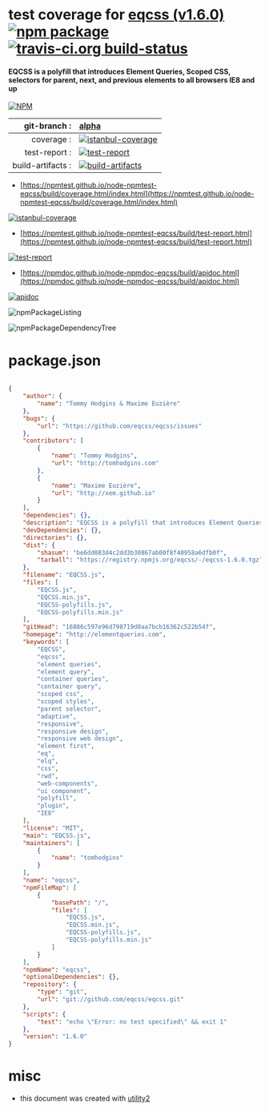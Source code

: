 # test coverage for  [eqcss (v1.6.0)](http://elementqueries.com)  [![npm package](https://img.shields.io/npm/v/npmtest-eqcss.svg?style=flat-square)](https://www.npmjs.org/package/npmtest-eqcss) [![travis-ci.org build-status](https://api.travis-ci.org/npmtest/node-npmtest-eqcss.svg)](https://travis-ci.org/npmtest/node-npmtest-eqcss)
#### EQCSS is a polyfill that introduces Element Queries, Scoped CSS, selectors for parent, next, and previous elements to all browsers IE8 and up

[![NPM](https://nodei.co/npm/eqcss.png?downloads=true&downloadRank=true&stars=true)](https://www.npmjs.com/package/eqcss)

| git-branch : | [alpha](https://github.com/npmtest/node-npmtest-eqcss/tree/alpha)|
|--:|:--|
| coverage : | [![istanbul-coverage](https://npmtest.github.io/node-npmtest-eqcss/build/coverage.badge.svg)](https://npmtest.github.io/node-npmtest-eqcss/build/coverage.html/index.html)|
| test-report : | [![test-report](https://npmtest.github.io/node-npmtest-eqcss/build/test-report.badge.svg)](https://npmtest.github.io/node-npmtest-eqcss/build/test-report.html)|
| build-artifacts : | [![build-artifacts](https://npmtest.github.io/node-npmtest-eqcss/glyphicons_144_folder_open.png)](https://github.com/npmtest/node-npmtest-eqcss/tree/gh-pages/build)|

- [https://npmtest.github.io/node-npmtest-eqcss/build/coverage.html/index.html](https://npmtest.github.io/node-npmtest-eqcss/build/coverage.html/index.html)

[![istanbul-coverage](https://npmtest.github.io/node-npmtest-eqcss/build/screenCapture.buildCi.browser.%252Ftmp%252Fbuild%252Fcoverage.lib.html.png)](https://npmtest.github.io/node-npmtest-eqcss/build/coverage.html/index.html)

- [https://npmtest.github.io/node-npmtest-eqcss/build/test-report.html](https://npmtest.github.io/node-npmtest-eqcss/build/test-report.html)

[![test-report](https://npmtest.github.io/node-npmtest-eqcss/build/screenCapture.buildCi.browser.%252Ftmp%252Fbuild%252Ftest-report.html.png)](https://npmtest.github.io/node-npmtest-eqcss/build/test-report.html)

- [https://npmdoc.github.io/node-npmdoc-eqcss/build/apidoc.html](https://npmdoc.github.io/node-npmdoc-eqcss/build/apidoc.html)

[![apidoc](https://npmdoc.github.io/node-npmdoc-eqcss/build/screenCapture.buildCi.browser.%252Ftmp%252Fbuild%252Fapidoc.html.png)](https://npmdoc.github.io/node-npmdoc-eqcss/build/apidoc.html)

![npmPackageListing](https://npmtest.github.io/node-npmtest-eqcss/build/screenCapture.npmPackageListing.svg)

![npmPackageDependencyTree](https://npmtest.github.io/node-npmtest-eqcss/build/screenCapture.npmPackageDependencyTree.svg)



# package.json

```json

{
    "author": {
        "name": "Tommy Hodgins & Maxime Euzière"
    },
    "bugs": {
        "url": "https://github.com/eqcss/eqcss/issues"
    },
    "contributors": [
        {
            "name": "Tommy Hodgins",
            "url": "http://tomhodgins.com"
        },
        {
            "name": "Maxime Euzière",
            "url": "http://xem.github.io"
        }
    ],
    "dependencies": {},
    "description": "EQCSS is a polyfill that introduces Element Queries, Scoped CSS, selectors for parent, next, and previous elements to all browsers IE8 and up",
    "devDependencies": {},
    "directories": {},
    "dist": {
        "shasum": "be6dd083d4c2dd3b30867ab00f8f40958a6dfb0f",
        "tarball": "https://registry.npmjs.org/eqcss/-/eqcss-1.6.0.tgz"
    },
    "filename": "EQCSS.js",
    "files": [
        "EQCSS.js",
        "EQCSS.min.js",
        "EQCSS-polyfills.js",
        "EQCSS-polyfills.min.js"
    ],
    "gitHead": "16886c597e96d798719d0aa7bcb16362c522b54f",
    "homepage": "http://elementqueries.com",
    "keywords": [
        "EQCSS",
        "eqcss",
        "element queries",
        "element query",
        "container queries",
        "container query",
        "scoped css",
        "scoped styles",
        "parent selector",
        "adaptive",
        "responsive",
        "responsive design",
        "responsive web design",
        "element first",
        "eq",
        "elq",
        "css",
        "rwd",
        "web-components",
        "ui component",
        "polyfill",
        "plugin",
        "IE8"
    ],
    "license": "MIT",
    "main": "EQCSS.js",
    "maintainers": [
        {
            "name": "tomhodgins"
        }
    ],
    "name": "eqcss",
    "npmFileMap": [
        {
            "basePath": "/",
            "files": [
                "EQCSS.js",
                "EQCSS.min.js",
                "EQCSS-polyfills.js",
                "EQCSS-polyfills.min.js"
            ]
        }
    ],
    "npmName": "eqcss",
    "optionalDependencies": {},
    "repository": {
        "type": "git",
        "url": "git://github.com/eqcss/eqcss.git"
    },
    "scripts": {
        "test": "echo \"Error: no test specified\" && exit 1"
    },
    "version": "1.6.0"
}
```



# misc
- this document was created with [utility2](https://github.com/kaizhu256/node-utility2)
